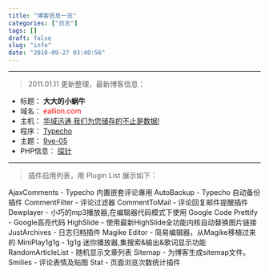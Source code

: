 ```yaml
---
title: "博客信息一览"
categories: ["日志"]
tags: []
draft: false
slug: "info"
date: "2010-09-27 03:40:56"
---
```


<hr size="1.5"><blockquote>2011.01.11 更新整理，最新博客信息：</blockquote><ul><li>标题： <strong>大大的小蜗牛</strong></li>
<li>域名： <span style="color: #FF0000;">eallion.com</span></li>
<li>主机： <a href="http://www.vosent.com/?u=594" target="_blank">华域迅通 我们为您储存的不止是数据!</a></li>
<li>程序： <a href="http://typecho.org" target="_blank">Typecho</a></li>
<li>主题： <a href="http://justs.me/" target="_blank">9ve-05</a></li>
<li>PHP信息： <a href="http://eallion.com/phpinfo.php" target="_blank">探针</a></li>
</ul>
<hr size="1.5"><blockquote>插件启用列表，用 Plugin List 展示如下：</blockquote>
AjaxComments	   - Typecho 内置嵌套评论專用
AutoBackup	           - Typecho 自动备份插件
CommentFilter	   - 评论过滤器	
CommentToMail	  -  评论回复邮件提醒插件
Dewplayer	          -  小巧的mp3播放器,在编辑器代码模式下使用
Google Code Prettify - Google高亮代码
HighSlide             -   使用最新HighSlide全功能内核自动替换图片链接
JustArchives	 -   日志归档插件
Magike Editor - 简易编辑器，从Magike移植过来的
MiniPlay1g1g	  -  1g1g 迷你播放器,集搜索&输出&歌词显示功能 
RandomArticleList  -   随机显示文章列表
Sitemap              -   为博客生成sitemap文件。
Smilies                -   评论表情及贴图	
Stat                   -  页面浏览次数统计插件
